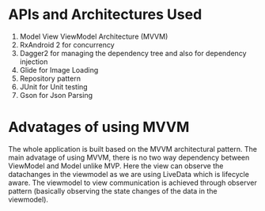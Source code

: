 # APIs and Architectures Used

1. Model View ViewModel Architecture (MVVM)
2. RxAndroid 2 for concurrency
3. Dagger2 for managing the dependency tree and also for dependency injection
4. Glide for Image Loading
5. Repository pattern 
6. JUnit for Unit testing 
7. Gson for Json Parsing

#  Advatages of using MVVM
The whole application is built based on the MVVM architectural pattern. The main advatage of using MVVM, there is no two way dependency between ViewModel and Model unlike MVP. Here the view can observe the datachanges in the viewmodel as we are using LiveData which is lifecycle aware. The viewmodel to view communication is achieved through observer pattern (basically observing the state changes of the data in the viewmodel).
